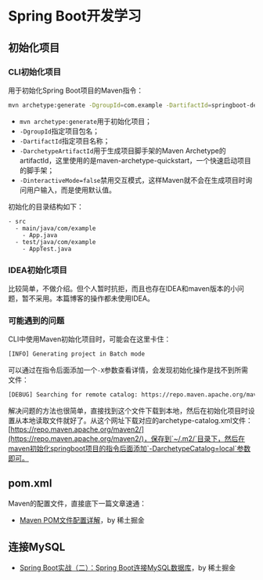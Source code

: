 # Spring Boot开发学习

## 初始化项目

### CLI初始化项目

用于初始化Spring Boot项目的Maven指令：

```bash
mvn archetype:generate -DgroupId=com.example -DartifactId=springboot-demo -DarchetypeArtifactId=maven-archetype-quickstart -DinteractiveMode=false
```

- `mvn archetype:generate`用于初始化项目；
- `-DgroupId`指定项目包名；
- `-DartifactId`指定项目名称；
- `-DarchetypeArtifactId`用于生成项目脚手架的Maven Archetype的artifactId，这里使用的是maven-archetype-quickstart，一个快速启动项目的脚手架；
- `-DinteractiveMode=false`禁用交互模式，这样Maven就不会在生成项目时询问用户输入，而是使用默认值。

初始化的目录结构如下：

```
- src
  - main/java/com/example
    - App.java
  - test/java/com/example
    - AppTest.java
```

### IDEA初始化项目

比较简单，不做介绍。但个人暂时抗拒，而且也存在IDEA和maven版本的小问题，暂不采用。本篇博客的操作都未使用IDEA。

### 可能遇到的问题

CLI中使用Maven初始化项目时，可能会在这里卡住：

```bash
[INFO] Generating project in Batch mode
```

可以通过在指令后面添加一个`-X`参数查看详情，会发现初始化操作是找不到所需文件：

```bash
[DEBUG] Searching for remote catalog: https://repo.maven.apache.org/maven2/archetype-catalog.xml
```

解决问题的方法也很简单，直接找到这个文件下载到本地，然后在初始化项目时设置从本地读取文件就好了。从这个网址下载对应的archetype-catalog.xml文件：[https://repo.maven.apache.org/maven2/](https://repo.maven.apache.org/maven2/)，保存到`~/.m2/`目录下，然后在maven初始化springboot项目的指令后面添加`-DarchetypeCatalog=local`参数即可。

## pom.xml

Maven的配置文件，直接底下一篇文章速通：

- [Maven POM文件配置详解](https://juejin.cn/post/7230284316102459429)，by 稀土掘金

## 连接MySQL

- [Spring Boot实战（二）：Spring Boot连接MySQL数据库](https://juejin.cn/post/6844903923526926344)，by 稀土掘金
